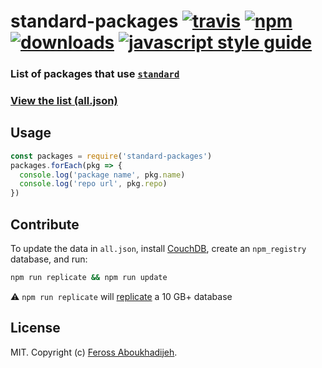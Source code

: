 # standard-packages [![travis][travis-image]][travis-url] [![npm][npm-image]][npm-url] [![downloads][downloads-image]][downloads-url] [![javascript style guide][standard-image]][standard-url]

[travis-image]: https://img.shields.io/travis/standard/standard-packages/master.svg
[travis-url]: https://travis-ci.org/standard/standard-packages
[npm-image]: https://img.shields.io/npm/v/standard-packages.svg
[npm-url]: https://npmjs.org/package/standard-packages
[downloads-image]: https://img.shields.io/npm/dm/standard-packages.svg
[downloads-url]: https://npmjs.org/package/standard-packages
[standard-image]: https://img.shields.io/badge/code_style-standard-brightgreen.svg
[standard-url]: https://standardjs.com

### List of packages that use [`standard`](https://github.com/standard/standard)

### [View the list (all.json)](all.json)

## Usage

```js
const packages = require('standard-packages')
packages.forEach(pkg => {
  console.log('package name', pkg.name)
  console.log('repo url', pkg.repo)
})
```

## Contribute

To update the data in `all.json`, install [CouchDB](https://couchdb.apache.org), create an `npm_registry` database, and run:

```bash
npm run replicate && npm run update
```

:warning: `npm run replicate` will [replicate](https://docs.couchdb.org/en/stable/replication/intro.html) a 10 GB+ database

## License

MIT. Copyright (c) [Feross Aboukhadijeh](http://feross.org).
